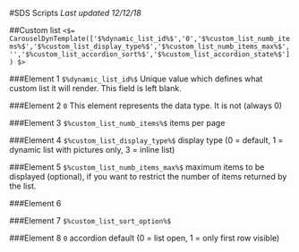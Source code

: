 #SDS Scripts
_Last updated 12/12/18_

##Custom list
`<$= CarouselDynTemplate(['$%dynamic_list_id%$','0','$%custom_list_numb_items%$','$%custom_list_display_type%$','$%custom_list_numb_items_max%$','','$%custom_list_accordion_sort%$','$%custom_list_accordion_state%$']) $>`

###Element 1
`$%dynamic_list_id%$`
Unique value which defines what custom list it will render. This field is left blank.

###Element 2
`0`
This element represents the data type. It is not  (always 0)

###Element 3
`$%custom_list_numb_items%$`
items per page

###Element 4
`$%custom_list_display_type%$`
display type (0 = default, 1 = dynamic list with pictures only, 3 = 
inline list)

###Element 5
`$%custom_list_numb_items_max%$`
maximum items to be displayed (optional), if you want to restrict the 
number of items returned by the list.

###Element 6

###Element 7
`$%custom_list_sort_option%$`


###Element 8
`0`
accordion default (0 = list open, 1 = only first row visible)